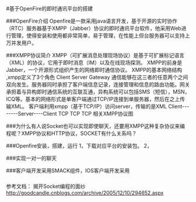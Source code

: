 #基于OpenFire的即时通讯平台的搭建

###OpenFire介绍
Openfire是一款采用java语言开发，基于开源的实时协作（RTC）服务器基于XMPP（Jabber）协议的即时通讯平台软件，他采用Web进行管理，使得安装和使用都非常简单，易于管理，在性能上但台服务器可以支持上万并发用户。

###XMPP协议简介
XMPP（可扩展消息处理现场协议）是基于可扩展标记语言（XML）的协议，它用于即时消息（IM）以及在线现场探测。 
XMPP的前身是Jabber，一个开源形式组织产生的网络即时通信协议。 
XMPP的基本网络结构 ,xmpp定义了3个角色
Client
Server
Gateway
通信能够在这三者的任意两个之间双向发生。服务器同时承担了客户端信息记录，连接管理和信息的路由功能。网关承担着与异构即时通信系统的互联互通，异构系统可以包括SMS（短信），MSN，ICQ等。基本的网络形式是单客户端通过TCP/IP连接到单服务器，然后在之上传输XML。 
客户端利用xmpp（基于TCP/IP）访问server，传输的是XML 
Client--------Server----Client
    TCP            TCP	     TCP
 相关XMPP协议图
 
###为什么有人说Socket也可以实现即使聊天，还要用XMPP这种复杂协议来编程呢？XMPP协议和HTTP协议，SOCKET有什么关系吗？

###Openfire安装，搭建，运行
1，下载对应平台的安装包。
2，

###实现一对一的聊天



###客户端开发采用SMACK组件，IOS客户端开发采用

###

参考文档：
揭开Socket编程的面纱
http://goodcandle.cnblogs.com/archive/2005/12/10/294652.aspx
